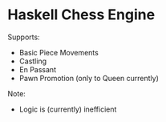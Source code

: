 # Haskell Chess Engine

Supports:
  - Basic Piece Movements
  - Castling
  - En Passant
  - Pawn Promotion (only to Queen currently)

Note:
  - Logic is (currently) inefficient

